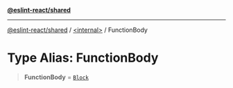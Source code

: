 [**@eslint-react/shared**](../../README.md)

***

[@eslint-react/shared](../../README.md) / [\<internal\>](../README.md) / FunctionBody

# Type Alias: FunctionBody

> **FunctionBody** = [`Block`](../interfaces/Block.md)
